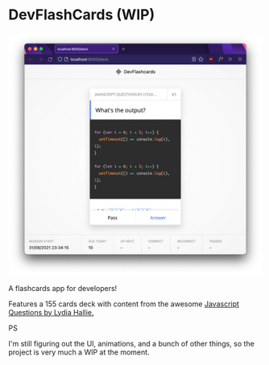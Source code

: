 # DevFlashCards (WIP)

![](./.preview/dfc-02.png)

A flashcards app for developers!

Features a 155 cards deck with content from the awesome [Javascript Questions by Lydia Hallie.](https://github.com/lydiahallie/javascript-questions)

PS

I'm still figuring out the UI, animations, and a bunch of other things, so the project is very much a WIP at the moment.
